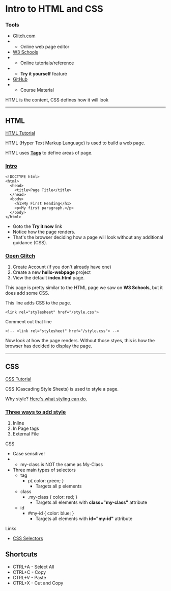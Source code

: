 # Intro to HTML and CSS
### Tools
* [Glitch.com](https://glitch.com/)
* * Online web page editor
* [W3 Schools](https://www.w3schools.com/)
* * Online tutorials/reference
* * **Try it yourself** feature
* [GitHub](https://github.com/dshaworth)
* * Course Material

HTML is the content, CSS defines how it will look
___
## HTML
[HTML Tutorial](https://www.w3schools.com/html/default.asp)

HTML (Hyper Text Markup Language) is used to build a web page.

HTML uses [**Tags**](https://www.w3schools.com/tags/default.asp) to define areas of page.
### [Intro](https://www.w3schools.com/html/html_intro.asp)
    
    <!DOCTYPE html>
    <html>
      <head>
        <title>Page Title</title>
      </head>
      <body>
        <h1>My First Heading</h1>
        <p>My first paragraph.</p>
      </body>
    </html>

* Goto the **Try it now** link
* Notice how the page renders.
* That's the browser deciding how a page will look without any additional guidance (CSS).


### [Open Glitch](https://glitch.com/)
1. Create Account (if you don't already have one)
2. Create a new **hello-webpage** project
3. View the default **index.html** page.
  
This page is pretty similar to the HTML page we saw on **W3 Schools**, but it does add some CSS.

This line adds CSS to the page.

    <link rel="stylesheet" href="/style.css">
Comment out that line

    <!-- <link rel="stylesheet" href="/style.css"> -->

Now look at how the page renders.  Without those styes, this is how the browser has decided to display the page.
___
## CSS
[CSS Tutorial](https://www.w3schools.com/css/default.asp)

CSS (Cascading Style Sheets) is used to style a page.

Why style?
[Here's what styling can do.](https://www.w3schools.com/css/css_intro.asp)


### [Three ways to add style](https://www.w3schools.com/css/css_howto.asp)
1. Inline      
2. In Page <style></style> tags
3. External File

CSS
* Case sensitive!
* * my-class is NOT the same as My-Class
* Three main types of selectors
  * tag
     * p{ color: green; }
       * Targets all p elements
  *  class
     * .my-class { color: red; }
       * Targets all elements with **class="my-class"** attribute
  * id
    * #my-id { color: blue; }
      * Targets all elements with **id="my-id"** attribute

Links
* [CSS Selectors](https://www.w3schools.com/css/css_selectors.asp)

## Shortcuts
* CTRL+A - Select All
* CTRL+C - Copy
* CTRL+V - Paste
* CTRL+X - Cut and Copy
